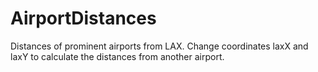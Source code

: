 # AirportDistances
Distances of prominent airports from LAX. 
Change coordinates laxX and laxY to calculate the distances from another airport.
